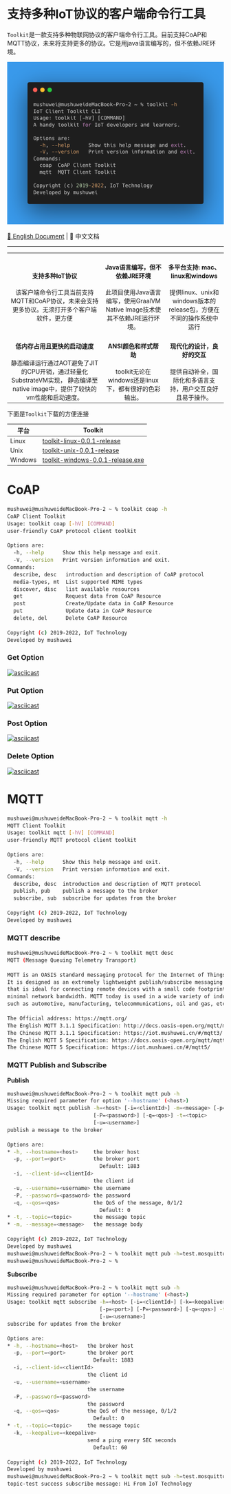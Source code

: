 # 支持多种IoT协议的客户端命令行工具

`Toolkit`是一款支持多种物联网协议的客户端命令行工具。目前支持CoAP和MQTT协议，未来将支持更多的协议。它是用java语言编写的，但不依赖JRE环境。

<p align="center">
    <img src="/png/toolkit.png" alt="IoT Toolkit">
</p>

[📖 English Document](README.md) | 📖 中文文档

----------------------------------------

<table style="text-align:center">
  <tr>
    <td>
     <h4>支持多种IoT协议</h4>
      该客户端命令行工具当前支持MQTT和CoAP协议，未来会支持更多协议。无须打开多个客户端软件，更方便
    </td>
    <td >
      <h4>Java语言编写，但不依赖JRE环境</h4>
      此项目使用Java语言编写，使用GraalVM Native Image技术使其不依赖JRE运行环境。
    </td>
    <td>
     <h4>多平台支持: mac、linux和windows</h4>
      提供linux、unix和windows版本的release包，方便在不同的操作系统中运行
    </td>
  </tr>
  <tr>
    <td>
      <h4>低内存占用且更快的启动速度</h4>
      静态编译运行通过AOT避免了JIT的CPU开销，通过轻量化SubstrateVM实现，
      静态编译至native image中，提供了较快的vm性能和启动速度。
    </td>
    <td>
      <h4>ANSI颜色和样式帮助</h4>
       toolkit无论在windows还是linux下，都有很好的色彩输出。
    </td>
    <td>
      <h4>现代化的设计，良好的交互</h4>
      提供自动补全，国际化和多语言支持，用户交互良好且易于操作。
    </td>
  </tr>
</table>

下面是`Toolkit`下载的方便连接

| 平台      | Toolkit                                                                                                                                       |
| ------- | --------------------------------------------------------------------------------------------------------------------------------------------- |
| Linux   | [toolkit-linux-0.0.1-release](https://github.com/IoT-Technology/IoT-Toolkit/releases/download/v0.0.1/toolkit-linux-0.0.1-release)             |
| Unix    | [toolkit-unix-0.0.1-release](https://github.com/IoT-Technology/IoT-Toolkit/releases/download/v0.0.1/toolkit-unix-0.0.1-release)               |
| Windows | [toolkit-windows-0.0.1-release.exe](https://github.com/IoT-Technology/IoT-Toolkit/releases/download/v0.0.1/toolkit-windows-0.0.1-release.exe) |

# CoAP

```bash
mushuwei@mushuweideMacBook-Pro-2 ~ % toolkit coap -h
CoAP Client Toolkit
Usage: toolkit coap [-hV] [COMMAND]
user-friendly CoAP protocol client toolkit

Options are:
  -h, --help      Show this help message and exit.
  -V, --version   Print version information and exit.
Commands:
  describe, desc   introduction and description of CoAP protocol
  media-types, mt  List supported MIME types
  discover, disc   list available resources
  get              Request data from CoAP Resource
  post             Create/Update data in CoAP Resource
  put              Update data in CoAP Resource
  delete, del      Delete CoAP Resource

Copyright (c) 2019-2022, IoT Technology
Developed by mushuwei
```

### Get Option

[![asciicast](https://asciinema.org/a/510626.svg)](https://asciinema.org/a/510626)

### Put Option

[![asciicast](https://asciinema.org/a/510629.svg)](https://asciinema.org/a/510629)

### Post Option

[![asciicast](https://asciinema.org/a/510631.svg)](https://asciinema.org/a/510631)

### Delete Option

[![asciicast](https://asciinema.org/a/510628.svg)](https://asciinema.org/a/510628)

# MQTT

```bash
mushuwei@mushuweideMacBook-Pro-2 ~ % toolkit mqtt -h
MQTT Client Toolkit
Usage: toolkit mqtt [-hV] [COMMAND]
user-friendly MQTT protocol client toolkit

Options are:
  -h, --help      Show this help message and exit.
  -V, --version   Print version information and exit.
Commands:
  describe, desc  introduction and description of MQTT protocol
  publish, pub    publish a message to the broker
  subscribe, sub  subscribe for updates from the broker

Copyright (c) 2019-2022, IoT Technology
Developed by mushuwei
```

### MQTT describe

```bash
mushuwei@mushuweideMacBook-Pro-2 ~ % toolkit mqtt desc 
MQTT (Message Queuing Telemetry Transport)

MQTT is an OASIS standard messaging protocol for the Internet of Things (IoT).
It is designed as an extremely lightweight publish/subscribe messaging transport
that is ideal for connecting remote devices with a small code footprint and
minimal network bandwidth. MQTT today is used in a wide variety of industries,
such as automotive, manufacturing, telecommunications, oil and gas, etc.

The Official address: https://mqtt.org/
The English MQTT 3.1.1 Specification: http://docs.oasis-open.org/mqtt/mqtt/v3.1.1/os/mqtt-v3.1.1-os.html
The Chinese MQTT 3.1.1 Specification: https://iot.mushuwei.cn/#/mqtt3/
The English MQTT 5 Specification: https://docs.oasis-open.org/mqtt/mqtt/v5.0/mqtt-v5.0.html
The Chinese MQTT 5 Specification: https://iot.mushuwei.cn/#/mqtt5/
```

### MQTT Publish and Subscribe

**Publish**

```bash
mushuwei@mushuweideMacBook-Pro-2 ~ % toolkit mqtt pub -h                                                             
Missing required parameter for option '--hostname' (<host>)
Usage: toolkit mqtt publish -h=<host> [-i=<clientId>] -m=<message> [-p=<port>]
                            [-P=<password>] [-q=<qos>] -t=<topic>
                            [-u=<username>]
publish a message to the broker

Options are:
* -h, --hostname=<host>     the broker host
  -p, --port=<port>         the broker port
                              Default: 1883
  -i, --client-id=<clientId>
                            the client id
  -u, --username=<username> the username
  -P, --password=<password> the password
  -q, --qos=<qos>           the QoS of the message, 0/1/2
                              Default: 0
* -t, --topic=<topic>       the message topic
* -m, --message=<message>   the message body

Copyright (c) 2019-2022, IoT Technology
Developed by mushuwei
mushuwei@mushuweideMacBook-Pro-2 ~ % toolkit mqtt pub -h=test.mosquitto.org -t=topic-test -m "Hi From IoT Technology"
mushuwei@mushuweideMacBook-Pro-2 ~ % 
```

**Subscribe**

```bash
mushuwei@mushuweideMacBook-Pro-2 ~ % toolkit mqtt sub -h
Missing required parameter for option '--hostname' (<host>)
Usage: toolkit mqtt subscribe -h=<host> [-i=<clientId>] [-k=<keepalive>]
                              [-p=<port>] [-P=<password>] [-q=<qos>] -t=<topic>
                              [-u=<username>]
subscribe for updates from the broker

Options are:
* -h, --hostname=<host>   the broker host
  -p, --port=<port>       the broker port
                            Default: 1883
  -i, --client-id=<clientId>
                          the client id
  -u, --username=<username>
                          the username
  -P, --password=<password>
                          the password
  -q, --qos=<qos>         the QoS of the message, 0/1/2
                            Default: 0
* -t, --topic=<topic>     the message topic
  -k, --keepalive=<keepalive>
                          send a ping every SEC seconds
                            Default: 60

Copyright (c) 2019-2022, IoT Technology
Developed by mushuwei
mushuwei@mushuweideMacBook-Pro-2 ~ % toolkit mqtt sub -h=test.mosquitto.org -t=topic-test
topic-test success subscribe message: Hi From IoT Technology
```

